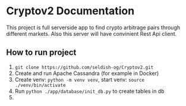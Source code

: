 # Cryptov2 Documentation

This project is full serverside app to find crypto arbitrage pairs through different markets.
Also this server will have convinient Rest Api client.


## How to run project

1. `git clone https://github.com/seldish-og/Cryptov2.git`
2. Create and run Apache Cassandra (for example in Docker)
3. Create venv: `python -m venv venv`, start venv: `source ./venv/bin/activate`
4. Run `python ./app/database/init_db.py` to create tables in db
5.
